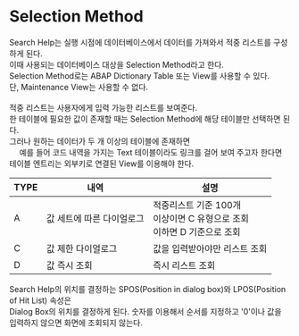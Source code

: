# Selection Method
Search Help는 실행 시점에 데이터베이스에서 데이터를 가져와서 적중 리스트를 구성하게 된다. <br>
이때 사용되는 데이터베이스 대상을 Selection Method라고 한다.<br>
Selection Method로는 ABAP Dictionary Table 또는 View를 사용할 수 있다.<br>
단, Maintenance View는 사용할 수 없다.<br><br>적중 리스트는 사용자에게 입력 가능한 리스트를 보여준다.<br>
한 테이블에 필요한 값이 존재할 때는 Selection Method에 해당 테이블만 선택하면 된다.<br>
그러나 원하는 데이터가 두 개 이상의 테이블에 존재하면 <br>
&emsp; 예를 들어 코드 내역을 가지는 Text 테이블이라도 링크를 걸어 보여 주고자 한다면 <br> 테이블 엔트리는 외부키로 연결된 View를 이용해야 한다.

|TYPE|내역|설명|
|------|---|---|
|A|값 세트에 따른 다이얼로그|적중리스트 기준 100개 <br>이상이면 C 유형으로 조회<br> 이하면 D 기준으로 조회|
|C|값 제한 다이얼로그|값을 입력받아야만 리스트 조회|
|D|값 즉시 조회|즉시 리스트 조회|

Search Help의 위치를 결정하는 SPOS(Position in dialog box)와 LPOS(Position of Hit List) 속성은 <br>
Dialog Box의 위치를 결정하게 된다. 숫자를 이용해서 순서를 지정하고 '0'이나 값을 입력하지 않으면 화면에 조회되지 않는다.
